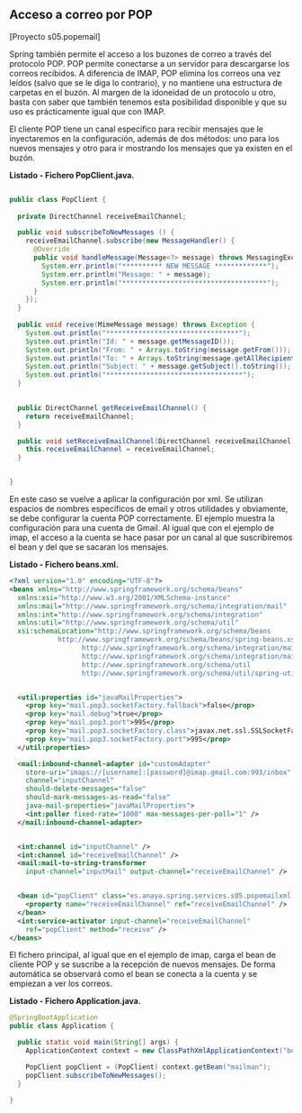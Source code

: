 ## Acceso a correo por POP
[Proyecto s05.popemail]

Spring también permite el acceso a los buzones de correo a través del protocolo POP. POP permite conectarse a un servidor para descargarse los correos recibidos. A diferencia de IMAP, POP elimina los correos una vez leídos (salvo que se le diga lo contrario), y no mantiene una estructura de carpetas en el buzón.
Al margen de la idoneidad de un protocolo u otro, basta con saber que también tenemos esta posibilidad disponible y que su uso es prácticamente igual que con IMAP.

El cliente POP tiene un canal específico para recibir mensajes que le inyectaremos en la configuración, además de dos métodos: uno para los nuevos mensajes y otro para ir mostrando los mensajes que ya existen en el buzón.


**Listado - Fichero PopClient.java.**

```java

public class PopClient {
  
  private DirectChannel receiveEmailChannel;

  public void subscribeToNewMessages () {
    receiveEmailChannel.subscribe(new MessageHandler() {
      @Override
      public void handleMessage(Message<?> message) throws MessagingException {
        System.err.println("********** NEW MESSAGE *************");
        System.err.println("Message: " + message);
        System.err.println("************************************");
      }
    });
  }
  
  public void receive(MimeMessage message) throws Exception {
    System.out.println("*********************************");
    System.out.println("Id: " + message.getMessageID());
    System.out.println("From: " + Arrays.toString(message.getFrom()));
    System.out.println("To: " + Arrays.toString(message.getAllRecipients()));
    System.out.println("Subject: " + message.getSubject().toString());
    System.out.println("**********************************");
  }

  
  public DirectChannel getReceiveEmailChannel() {
    return receiveEmailChannel;
  }

  public void setReceiveEmailChannel(DirectChannel receiveEmailChannel) {
    this.receiveEmailChannel = receiveEmailChannel;
  }


}
```

En este caso se vuelve a aplicar la configuración por xml. Se utilizan espacios de nombres específicos de email y otros utilidades y obviamente, se debe configurar la cuenta POP correctamente. El ejemplo muestra la configuración para una cuenta de Gmail.
Al igual que con el ejemplo de imap, el acceso a la cuenta se hace pasar por un canal al que suscribiremos el bean y del que se sacaran los mensajes. 

**Listado - Fichero beans.xml.**

```xml
<?xml version="1.0" encoding="UTF-8"?>
<beans xmlns="http://www.springframework.org/schema/beans"
  xmlns:xsi="http://www.w3.org/2001/XMLSchema-instance" 
  xmlns:mail="http://www.springframework.org/schema/integration/mail"
  xmlns:int="http://www.springframework.org/schema/integration"
  xmlns:util="http://www.springframework.org/schema/util"
  xsi:schemaLocation="http://www.springframework.org/schema/beans 
            http://www.springframework.org/schema/beans/spring-beans.xsd
                  http://www.springframework.org/schema/integration/mail
                  http://www.springframework.org/schema/integration/mail/spring-integration-mail.xsd 
                  http://www.springframework.org/schema/util 
                  http://www.springframework.org/schema/util/spring-util.xsd">


  <util:properties id="javaMailProperties">
    <prop key="mail.pop3.socketFactory.fallback">false</prop>
    <prop key="mail.debug">true</prop>
    <prop key="mail.pop3.port">995</prop>
    <prop key="mail.pop3.socketFactory.class">javax.net.ssl.SSLSocketFactory</prop>
    <prop key="mail.pop3.socketFactory.port">995</prop>
  </util:properties>

  <mail:inbound-channel-adapter id="customAdapter"
    store-uri="imaps://[username]:[password]@imap.gmail.com:993/inbox"
    channel="inputChannel" 
    should-delete-messages="false"
    should-mark-messages-as-read="false" 
    java-mail-properties="javaMailProperties">
    <int:poller fixed-rate="1000" max-messages-per-poll="1" />
  </mail:inbound-channel-adapter>


  <int:channel id="inputChannel" />
  <int:channel id="receiveEmailChannel" />
  <mail:mail-to-string-transformer
    input-channel="inputMail" output-channel="receiveEmailChannel" />


  <bean id="popClient" class="es.anaya.spring.services.s05.popemailxml.PopClient">
    <property name="receiveEmailChannel" ref="receiveEmailChannel" />
  </bean>
  <int:service-activator input-channel="receiveEmailChannel"
    ref="popClient" method="receive" />
</beans>
```

El fichero principal, al igual que en el ejemplo de imap, carga el bean de cliente POP y se suscribe a la recepción de nuevos mensajes. De forma automática se observará como el bean se conecta a la cuenta y se empiezan a ver los correos.

**Listado - Fichero Application.java.**

```java
@SpringBootApplication
public class Application {

  public static void main(String[] args) {
    ApplicationContext context = new ClassPathXmlApplicationContext("beans.xml");

    PopClient popClient = (PopClient) context.getBean("mailman");
    popClient.subscribeToNewMessages();
  }

}
```
